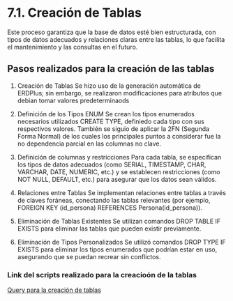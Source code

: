 # 7.1. Creación de Tablas
Este proceso garantiza que la base de datos esté bien estructurada, con tipos de datos adecuados y relaciones claras entre las tablas, lo que facilita el mantenimiento y las consultas en el futuro.

## Pasos realizados para la creación de las tablas
1. Creación de Tablas
Se hizo uso de la generación automática de ERDPlus; sin embargo, se realizaron modificaciones para atributos que debian tomar valores predeterminaods

2. Definición de los Tipos ENUM
Se crean los tipos enumerados necesarios utilizados CREATE TYPE, definiedo cada tipo con sus respectivos valores. También se siguio de aplicar la 2FN (Segunda Forma Normal) de los cuales los principales puntos a considerar fue la no dependencia parcial en las columnas no clave.

3. Definición de columnas y restricciones
Para cada tabla, se especifican los tipos de datos adecuados (como SERIAL, TIMESTAMP, CHAR, VARCHAR, DATE, NUMERIC, etc.) y se establecen restricciones (como NOT NULL, DEFAULT, etc.) para asegurar que los datos sean válidos.

4. Relaciones entre Tablas
Se implementan relaciones entre tablas a través de claves foráneas, conectando las tablas relevantes (por ejemplo, FOREIGN KEY (id_persona) REFERENCES Persona(id_persona)).

5. Eliminación de Tablas Existentes
Se utilizan comandos DROP TABLE IF EXISTS para eliminar las tablas que pueden existir previamente.

6. Eliminación de Tipos Personalizados
Se utilizó comandos DROP TYPE IF EXISTS para eliminar los tipos enumerados que podrían estar en uso, asegurando que se puedan recrear sin conflictos.


### Link del scripts realizado para la creacioón de la tablas
[Query para la creación de tablas](create_tables.sql)
